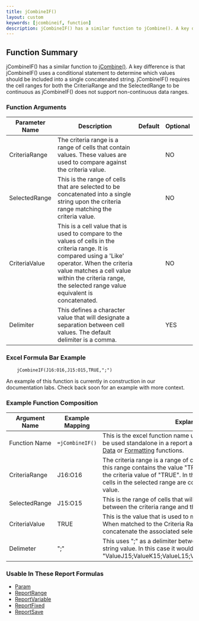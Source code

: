 ```yaml
---
title: jCombineIF()
layout: custom
keywords: [jcombineif, function]
description: jCombineIF() has a similar function to jCombine(). A key difference is that jCombineIF() uses a conditional statement to determine which values should be included into a single concatenated string. 
---
```


## Function Summary

jCombineIF() has a similar function to [jCombine()](jCombine_61702542). A key difference is that jCombineIF() uses a conditional statement to determine which values should be included into a single concatenated string. jCombineIF() requires the cell ranges for both the CriteriaRange and the SelectedRange to be continuous as jCombineIF() does not support non-continuous data ranges.

### Function Arguments

| Parameter Name | Description                                                                                                              | Default | Optional |
|----------------|--------------------------------------------------------------------------------------------------------------------------|---------|----------|
| CriteriaRange  | The criteria range is a range of cells that contain values. These values are used to compare against the criteria value. |         | NO       |
| SelectedRange  | This is the range of cells that are selected to be concatenated into a single string upon the criteria range matching the criteria value.|         | NO       |
| CriteriaValue  | This is a cell value that is used to compare to the values of cells in the criteria range. It is compared using a 'Like' operator. When the criteria value matches a cell value within the criteria range, the selected range value equivalent is concatenated.                         |         | NO       |
| Delimiter      | This defines a character value that will designate a separation between cell values. The default delimiter is a comma.   |         | YES      |

### Excel Formula Bar Example

```Excel
    jCombineIF(J16:O16,J15:O15,TRUE,";")
```
An example of this function is currently in construction in our documentation labs. Check back soon for an example with more context.

### Example Function Composition

| Argument Name | Example Mapping | Explanation |
|---------------|-----------------|-------------|
|Function Name  | `=jCombineIF()`   |This is the excel function name used to call the function. It can be used standalone in a report and can be embedded inside of [Data](Data-Functions-Landing.html) or [Formatting](Formatting-Functions-Landing.html) functions.   |
|CriteriaRange  | J16:O16        |The criteria range is a range of cells with values. When a cell in this range contains the value "TRUE" it is therefore matched to the criteria value of "TRUE". In this instance, the values of the cells in the selected range are concatenated into a single string value. |
|SelectedRange  | J15:O15        |This is the range of cells that will be concatenated upon a match between the criteria range and the criteria value.|
|CriteriaValue  | TRUE           | This is the value that is used to match to the Criteria range. When matched to the Criteria Range, jCombineIF will concatenate the associated selected range values. |
|Delimeter      | ";"            |This uses ";" as a delimiter between values in the concatenated string value. In this case it would look like this "ValueJ15;ValueK15;ValueL15;ValueM15;ValueN15;ValueO15".|

### Usable In These Report Formulas 

* [Param](Param_81756186.html)
* [ReportRange](ReportRange_61702199.html) 
* [ReportVariable](ReportVariable_61702201.html)
* [ReportFixed](ReportFixed_61702203.html)
* [ReportSave](ReportSave_61702554.html)